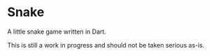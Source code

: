 # Snake

A little snake game written in Dart.

This is still a work in progress and should not be taken serious as-is.